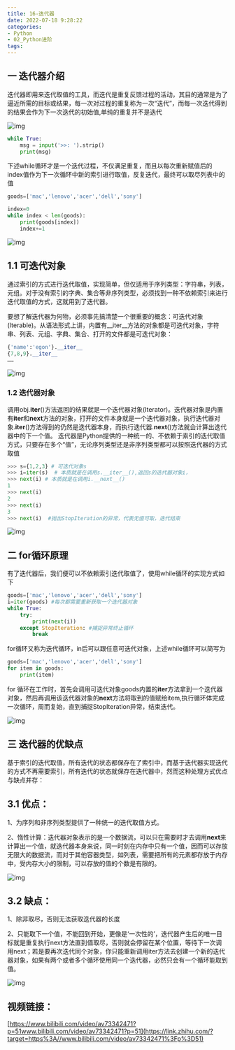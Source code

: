 ```yaml
---
title: 16-迭代器
date: 2022-07-18 9:28:22
categories:
- Python
- 02_Python进阶
tags:
---
```


## 一 迭代器介绍

迭代器即用来迭代取值的工具，而迭代是重复反馈过程的活动，其目的通常是为了逼近所需的目标或结果，每一次对过程的重复称为一次“迭代”，而每一次迭代得到的结果会作为下一次迭代的初始值,单纯的重复并不是迭代

![img](https://pic4.zhimg.com/80/v2-565373773a847faa7a97a79b8851d2db_720w.jpg)

```python
while True:
    msg = input('>>: ').strip()
    print(msg)
```

下述while循环才是一个迭代过程，不仅满足重复，而且以每次重新赋值后的index值作为下一次循环中新的索引进行取值，反复迭代，最终可以取尽列表中的值

```python
goods=['mac','lenovo','acer','dell','sony']

index=0
while index < len(goods):
    print(goods[index])
    index+=1
```

![img](https://pic2.zhimg.com/80/v2-70866f67008dbbd32b1db9a0122e5a85_720w.jpg)

## 1.1 可迭代对象

通过索引的方式进行迭代取值，实现简单，但仅适用于序列类型：字符串，列表，元组。对于没有索引的字典、集合等非序列类型，必须找到一种不依赖索引来进行迭代取值的方式，这就用到了迭代器。

要想了解迭代器为何物，必须事先搞清楚一个很重要的概念：可迭代对象(Iterable)。从语法形式上讲，内置有__iter__方法的对象都是可迭代对象，字符串、列表、元组、字典、集合、打开的文件都是可迭代对象：

```python
{'name':'egon'}.__iter__
{7,8,9}.__iter__
……
```

![img](https://pic1.zhimg.com/80/v2-2d426dd7229747e25b7342c4bba5be50_720w.jpg)

### 1.2 迭代器对象

调用obj.**iter**()方法返回的结果就是一个迭代器对象(Iterator)。迭代器对象是内置有**iter**和**next**方法的对象，打开的文件本身就是一个迭代器对象，执行迭代器对象.**iter**()方法得到的仍然是迭代器本身，而执行迭代器.**next**()方法就会计算出迭代器中的下一个值。 迭代器是Python提供的一种统一的、不依赖于索引的迭代取值方式，只要存在多个“值”，无论序列类型还是非序列类型都可以按照迭代器的方式取值

```python
>>> s={1,2,3} # 可迭代对象s
>>> i=iter(s)  # 本质就是在调用s.__iter__(),返回s的迭代器对象i，
>>> next(i) # 本质就是在调用i.__next__()
1
>>> next(i)
2
>>> next(i)
3
>>> next(i)  #抛出StopIteration的异常，代表无值可取，迭代结束
```

![img](https://pic4.zhimg.com/80/v2-737e0d369eb76a990b772d9666e25a4f_720w.jpg)

## 二 for循环原理

有了迭代器后，我们便可以不依赖索引迭代取值了，使用while循环的实现方式如下

```python
goods=['mac','lenovo','acer','dell','sony']
i=iter(goods) #每次都需要重新获取一个迭代器对象
while True:
    try:
        print(next(i))
    except StopIteration: #捕捉异常终止循环
        break
```

for循环又称为迭代循环，in后可以跟任意可迭代对象，上述while循环可以简写为

```python
goods=['mac','lenovo','acer','dell','sony']
for item in goods:   
    print(item)
```

for 循环在工作时，首先会调用可迭代对象goods内置的**iter**方法拿到一个迭代器对象，然后再调用该迭代器对象的**next**方法将取到的值赋给item,执行循环体完成一次循环，周而复始，直到捕捉StopIteration异常，结束迭代。

![img](https://pic2.zhimg.com/80/v2-c64b3c28a2b8977bfce7621078da63b9_720w.jpg)

## 三 迭代器的优缺点

基于索引的迭代取值，所有迭代的状态都保存在了索引中，而基于迭代器实现迭代的方式不再需要索引，所有迭代的状态就保存在迭代器中，然而这种处理方式优点与缺点并存：

## 3.1 优点：

1、为序列和非序列类型提供了一种统一的迭代取值方式。

2、惰性计算：迭代器对象表示的是一个数据流，可以只在需要时才去调用**next**来计算出一个值，就迭代器本身来说，同一时刻在内存中只有一个值，因而可以存放无限大的数据流，而对于其他容器类型，如列表，需要把所有的元素都存放于内存中，受内存大小的限制，可以存放的值的个数是有限的。

![img](https://pic2.zhimg.com/80/v2-c91b05bd30f1abae45ec6867bb5e9625_720w.jpg)

## 3.2 缺点：

1、除非取尽，否则无法获取迭代器的长度

2、只能取下一个值，不能回到开始，更像是‘一次性的’，迭代器产生后的唯一目标就是重复执行next方法直到值取尽，否则就会停留在某个位置，等待下一次调用next；若是要再次迭代同个对象，你只能重新调用iter方法去创建一个新的迭代器对象，如果有两个或者多个循环使用同一个迭代器，必然只会有一个循环能取到值。

![img](https://pic2.zhimg.com/80/v2-8e0f71376333332d0411bb2199131c6d_720w.jpg)

## 视频链接：

[https://www.bilibili.com/video/av73342471?p=51www.bilibili.com/video/av73342471?p=51](https://link.zhihu.com/?target=https%3A//www.bilibili.com/video/av73342471%3Fp%3D51)